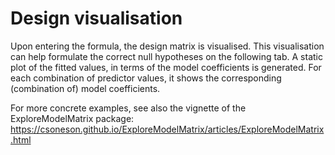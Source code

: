 Design visualisation
======================

Upon entering the formula, the design matrix is visualised. This visualisation can help formulate the correct null hypotheses on the following tab.
A static plot of the fitted values, in terms of the model coefficients is generated. For each combination of predictor values, it shows the corresponding (combination of) model coefficients.


For more concrete examples, see also the vignette of the ExploreModelMatrix package:
https://csoneson.github.io/ExploreModelMatrix/articles/ExploreModelMatrix.html